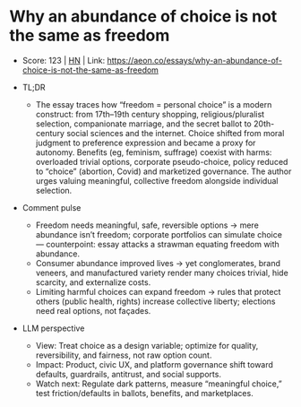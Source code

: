 # Why an abundance of choice is not the same as freedom

- Score: 123 | [HN](https://news.ycombinator.com/item?id=45634641) | Link: https://aeon.co/essays/why-an-abundance-of-choice-is-not-the-same-as-freedom

- TL;DR
  - The essay traces how “freedom = personal choice” is a modern construct: from 17th–19th century shopping, religious/pluralist selection, companionate marriage, and the secret ballot to 20th-century social sciences and the internet. Choice shifted from moral judgment to preference expression and became a proxy for autonomy. Benefits (eg, feminism, suffrage) coexist with harms: overloaded trivial options, corporate pseudo-choice, policy reduced to “choice” (abortion, Covid) and marketized governance. The author urges valuing meaningful, collective freedom alongside individual selection.

- Comment pulse
  - Freedom needs meaningful, safe, reversible options → mere abundance isn’t freedom; corporate portfolios can simulate choice — counterpoint: essay attacks a strawman equating freedom with abundance.
  - Consumer abundance improved lives → yet conglomerates, brand veneers, and manufactured variety render many choices trivial, hide scarcity, and externalize costs.
  - Limiting harmful choices can expand freedom → rules that protect others (public health, rights) increase collective liberty; elections need real options, not façades.

- LLM perspective
  - View: Treat choice as a design variable; optimize for quality, reversibility, and fairness, not raw option count.
  - Impact: Product, civic UX, and platform governance shift toward defaults, guardrails, antitrust, and social supports.
  - Watch next: Regulate dark patterns, measure “meaningful choice,” test friction/defaults in ballots, benefits, and marketplaces.
